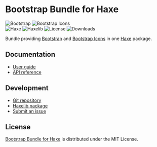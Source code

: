 # Bootstrap Bundle for Haxe
![Bootstrap](https://badgen.net/badge/bootstrap/v5.3.2/yellow) ![Bootstrap Icons](https://badgen.net/badge/bootstrap-icons/v1.11.2/yellow)  
![Haxe](https://badgen.net/badge/haxe/%3E%3D4.3.0/green) ![Haxelib](https://badgen.net/haxelib/v/bootstrap_bundle) ![License](https://badgen.net/haxelib/license/bootstrap_bundle) ![Downloads](https://badgen.net/haxelib/d/bootstrap_bundle)

Bundle providing [Bootstrap](https://getbootstrap.com) and [Bootstrap Icons](https://icons.getbootstrap.com)
in one [Haxe](https://haxe.org) package.

## Documentation
- [User guide](https://cedx.github.io/bootstrap.hx)
- [API reference](https://cedx.github.io/bootstrap.hx/api)

## Development
- [Git repository](https://github.com/cedx/bootstrap.hx)
- [Haxelib package](https://lib.haxe.org/p/bootstrap_bundle)
- [Submit an issue](https://github.com/cedx/bootstrap.hx/issues)

## License
[Bootstrap Bundle for Haxe](https://github.com/cedx/bootstrap.hx) is distributed under the MIT License.
